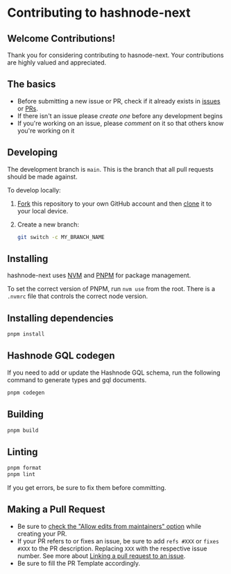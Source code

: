# Contributing to hashnode-next

## Welcome Contributions!

Thank you for considering contributing to hasnode-next. Your contributions are highly valued and appreciated.

## The basics

- Before submitting a new issue or PR, check if it already exists in [issues](https://github.com/unkeyed/unkey/issues) or [PRs](https://github.com/unkeyed/unkey/pulls).
- If there isn't an issue please _create one_ before any development begins
- If you're working on an issue, please _comment_ on it so that others know you're working on it

## Developing

The development branch is `main`. This is the branch that all pull
requests should be made against.

To develop locally:

1. [Fork](https://help.github.com/articles/fork-a-repo/) this repository to your
   own GitHub account and then
   [clone](https://help.github.com/articles/cloning-a-repository/) it to your local device.
2. Create a new branch:

   ```sh
   git switch -c MY_BRANCH_NAME
   ```

## Installing

hashnode-next uses [NVM](https://github.com/nvm-sh/nvm/blob/master/README.md) and [PNPM](https://pnpm.io/) for package management.

To set the correct version of PNPM, run `nvm use` from the root. There is a `.nvmrc` file that controls the correct node version.

## Installing dependencies

```bash
pnpm install
```

## Hashnode GQL codegen

If you need to add or update the Hashnode GQL schema, run the following command to generate types and gql documents.

```bash
pnpm codegen
```

## Building

```bash
pnpm build
```

## Linting

```sh
pnpm format
pnpm lint
```

If you get errors, be sure to fix them before committing.

## Making a Pull Request

- Be sure to [check the "Allow edits from maintainers" option](https://docs.github.com/en/pull-requests/collaborating-with-pull-requests/working-with-forks/allowing-changes-to-a-pull-request-branch-created-from-a-fork) while creating your PR.
- If your PR refers to or fixes an issue, be sure to add `refs #XXX` or `fixes #XXX` to the PR description. Replacing `XXX` with the respective issue number. See more about [Linking a pull request to an issue](https://docs.github.com/en/issues/tracking-your-work-with-issues/linking-a-pull-request-to-an-issue).
- Be sure to fill the PR Template accordingly.
